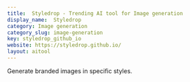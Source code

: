 ```yaml
---
title:  Styledrop - Trending AI tool for Image generation
display_name:  Styledrop
category: Image generation
category_slug: image-generation
key: styledrop_github_io
website: https://styledrop.github.io/
layout: aitool
---
```


Generate branded images in specific styles.
